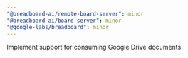 ```yaml
---
"@breadboard-ai/remote-board-server": minor
"@breadboard-ai/board-server": minor
"@google-labs/breadboard": minor
---
```


Implement support for consuming Google Drive documents

